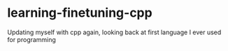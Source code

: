 # learning-finetuning-cpp
Updating myself with cpp again, looking back at first language I ever used for programming
